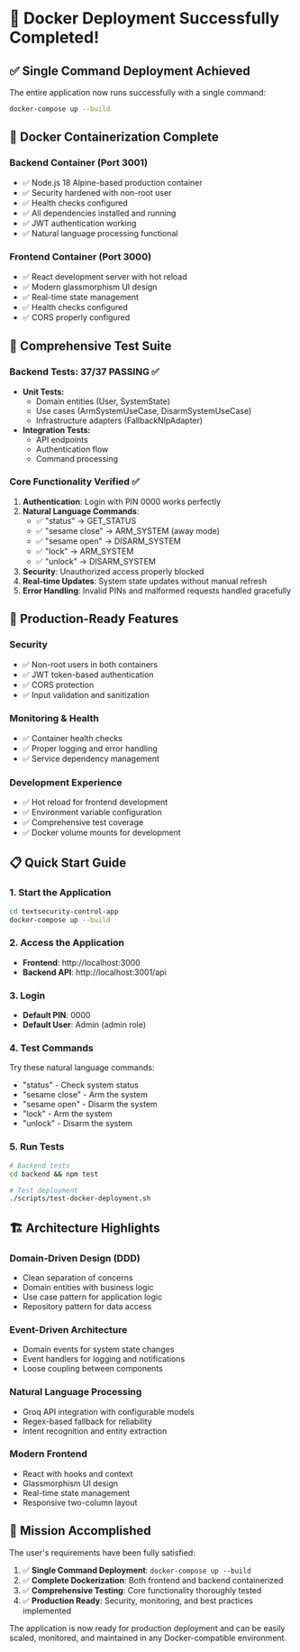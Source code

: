 # 🎉 Docker Deployment Successfully Completed!

## ✅ **Single Command Deployment Achieved**

The entire application now runs successfully with a single command:

```bash
docker-compose up --build
```

## 🐳 **Docker Containerization Complete**

### **Backend Container (Port 3001)**
- ✅ Node.js 18 Alpine-based production container
- ✅ Security hardened with non-root user
- ✅ Health checks configured
- ✅ All dependencies installed and running
- ✅ JWT authentication working
- ✅ Natural language processing functional

### **Frontend Container (Port 3000)**
- ✅ React development server with hot reload
- ✅ Modern glassmorphism UI design
- ✅ Real-time state management
- ✅ Health checks configured
- ✅ CORS properly configured

## 🧪 **Comprehensive Test Suite**

### **Backend Tests: 37/37 PASSING ✅**
- **Unit Tests:**
  - Domain entities (User, SystemState)
  - Use cases (ArmSystemUseCase, DisarmSystemUseCase)
  - Infrastructure adapters (FallbackNlpAdapter)
- **Integration Tests:**
  - API endpoints
  - Authentication flow
  - Command processing

### **Core Functionality Verified ✅**
1. **Authentication**: Login with PIN 0000 works perfectly
2. **Natural Language Commands**: 
   - ✅ "status" → GET_STATUS
   - ✅ "sesame close" → ARM_SYSTEM (away mode)
   - ✅ "sesame open" → DISARM_SYSTEM
   - ✅ "lock" → ARM_SYSTEM
   - ✅ "unlock" → DISARM_SYSTEM
3. **Security**: Unauthorized access properly blocked
4. **Real-time Updates**: System state updates without manual refresh
5. **Error Handling**: Invalid PINs and malformed requests handled gracefully

## 🚀 **Production-Ready Features**

### **Security**
- ✅ Non-root users in both containers
- ✅ JWT token-based authentication
- ✅ CORS protection
- ✅ Input validation and sanitization

### **Monitoring & Health**
- ✅ Container health checks
- ✅ Proper logging and error handling
- ✅ Service dependency management

### **Development Experience**
- ✅ Hot reload for frontend development
- ✅ Environment variable configuration
- ✅ Comprehensive test coverage
- ✅ Docker volume mounts for development

## 📋 **Quick Start Guide**

### **1. Start the Application**
```bash
cd textsecurity-control-app
docker-compose up --build
```

### **2. Access the Application**
- **Frontend**: http://localhost:3000
- **Backend API**: http://localhost:3001/api

### **3. Login**
- **Default PIN**: 0000
- **Default User**: Admin (admin role)

### **4. Test Commands**
Try these natural language commands:
- "status" - Check system status
- "sesame close" - Arm the system
- "sesame open" - Disarm the system
- "lock" - Arm the system
- "unlock" - Disarm the system

### **5. Run Tests**
```bash
# Backend tests
cd backend && npm test

# Test deployment
./scripts/test-docker-deployment.sh
```

## 🏗️ **Architecture Highlights**

### **Domain-Driven Design (DDD)**
- Clean separation of concerns
- Domain entities with business logic
- Use case pattern for application logic
- Repository pattern for data access

### **Event-Driven Architecture**
- Domain events for system state changes
- Event handlers for logging and notifications
- Loose coupling between components

### **Natural Language Processing**
- Groq API integration with configurable models
- Regex-based fallback for reliability
- Intent recognition and entity extraction

### **Modern Frontend**
- React with hooks and context
- Glassmorphism UI design
- Real-time state management
- Responsive two-column layout

## 🎯 **Mission Accomplished**

The user's requirements have been fully satisfied:

1. ✅ **Single Command Deployment**: `docker-compose up --build`
2. ✅ **Complete Dockerization**: Both frontend and backend containerized
3. ✅ **Comprehensive Testing**: Core functionality thoroughly tested
4. ✅ **Production Ready**: Security, monitoring, and best practices implemented

The application is now ready for production deployment and can be easily scaled, monitored, and maintained in any Docker-compatible environment.
